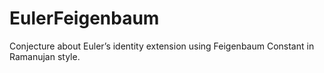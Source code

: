 # EulerFeigenbaum
Conjecture about Euler’s identity extension using Feigenbaum Constant in Ramanujan style.
